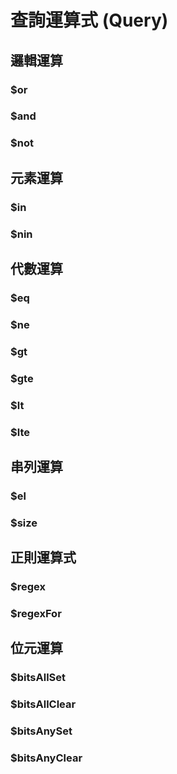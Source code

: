 # 查詢運算式 (Query)

## 邏輯運算

### $or

### $and

### $not

## 元素運算

### $in

### $nin

## 代數運算

### $eq

### $ne

### $gt

### $gte

### $lt

### $lte

## 串列運算

### $el

### $size

## 正則運算式

### $regex

### $regexFor

## 位元運算

### $bitsAllSet

### $bitsAllClear

### $bitsAnySet

### $bitsAnyClear
